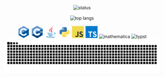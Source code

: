 <div align="center">

  <picture>
    <source media="(prefers-color-scheme: light)" srcset="https://github-readme-stats.vercel.app/api?username=mirion-dev&title_color=0969da&text_color=1f2328&icon_color=0969da&border_color=d1d9e0&bg_color=f6f8fa&show_icons=true" />
    <img alt="status" src="https://github-readme-stats.vercel.app/api?username=mirion-dev&title_color=4493f8&text_color=f0f6fc&icon_color=4493f8&border_color=3d444d&bg_color=151b23&show_icons=true" />
  </picture>

  <br>
  <br>

  <picture>
    <source media="(prefers-color-scheme: light)" srcset="https://github-readme-stats.vercel.app/api/top-langs/?username=mirion-dev&title_color=0969da&text_color=1f2328&icon_color=0969da&border_color=d1d9e0&bg_color=f6f8fa&layout=donut&hide=mathematica,css,scss" />
    <img alt="top langs" src="https://github-readme-stats.vercel.app/api/top-langs/?username=mirion-dev&title_color=4493f8&text_color=f0f6fc&icon_color=4493f8&border_color=3d444d&bg_color=151b23&layout=donut&hide=mathematica,css,scss" />
  </picture>

  <br>
  <br>

  <img width=40 height=40 alt="c" src="https://github.com/devicons/devicon/blob/master/icons/c/c-original.svg">
  <img width=40 height=40 alt="c++" src="https://github.com/devicons/devicon/blob/master/icons/cplusplus/cplusplus-original.svg">
  <img width=40 height=40 alt="java" src="https://github.com/devicons/devicon/blob/master/icons/java/java-original.svg">
  <img width=40 height=40 alt="python" src="https://github.com/devicons/devicon/blob/master/icons/python/python-original.svg">
  <img width=40 height=40 alt="javascript" src="https://github.com/devicons/devicon/blob/master/icons/javascript/javascript-original.svg">
  <img width=40 height=40 alt="typescript" src="https://github.com/devicons/devicon/blob/master/icons/typescript/typescript-original.svg">
  <img width=40 height=40 alt="mathematica" src="https://upload.wikimedia.org/wikipedia/commons/2/20/Mathematica_Logo.svg">
  <img width=40 height=40 alt="typst" src="https://avatars.githubusercontent.com/u/67595261">

  <br>

  <picture>
    <source media="(prefers-color-scheme: light)" srcset="https://github.com/mirion-dev/mirion-dev/blob/output/snake.svg" />
    <img alt="snake" src="https://github.com/mirion-dev/mirion-dev/blob/output/snake-dark.svg" />
  </picture>

</div>

